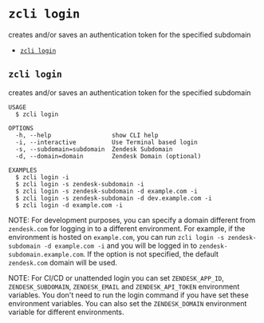 `zcli login`
============

creates and/or saves an authentication token for the specified subdomain

* [`zcli login`](#zcli-login)

## `zcli login`

creates and/or saves an authentication token for the specified subdomain

```
USAGE
  $ zcli login

OPTIONS
  -h, --help                 show CLI help
  -i, --interactive          Use Terminal based login
  -s, --subdomain=subdomain  Zendesk Subdomain
  -d, --domain=domain        Zendesk Domain (optional)

EXAMPLES
  $ zcli login -i
  $ zcli login -s zendesk-subdomain -i
  $ zcli login -s zendesk-subdomain -d example.com -i
  $ zcli login -s zendesk-subdomain -d dev.example.com -i
  $ zcli login -d example.com -i
```

NOTE: For development purposes, you can specify a domain different from `zendesk.com` for logging in to a different environment. For example, if the environment is hosted on `example.com`, you can run 
`zcli login -s zendesk-subdomain -d example.com -i` and you will be logged in to `zendesk-subdomain.example.com`. If the option is not specified, the default `zendesk.com` domain will be used.

NOTE: For CI/CD or unattended login you can set `ZENDESK_APP_ID`, `ZENDESK_SUBDOMAIN`, `ZENDESK_EMAIL` and `ZENDESK_API_TOKEN` environment variables. You don't need to run the login command if you have set these environment variables.
You can also set the `ZENDESK_DOMAIN` environment variable for different environments.

